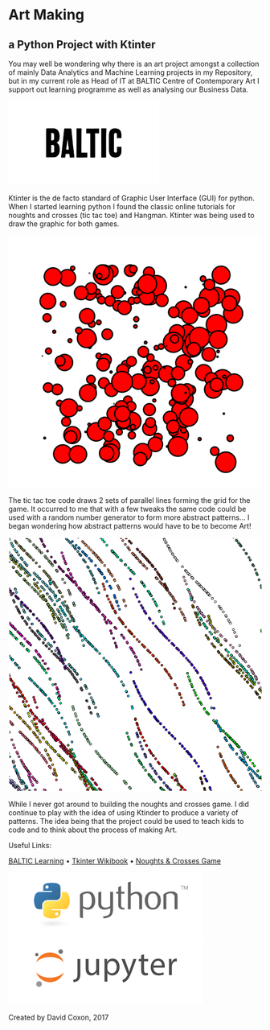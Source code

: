 # Art Making
## a Python Project with Ktinter

You may well be wondering why there is an art project amongst a collection of mainly Data Analytics and Machine Learning projects in my Repository, but in my current role as Head of IT at BALTIC Centre of Contemporary Art I support out learning programme as well as analysing our Business Data.

![BALTIC](Images/baltic.png?raw=true)

Ktinter is the de facto standard of Graphic User Interface (GUI) for python. When I started learning python I found the classic online tutorials for noughts and crosses (tic tac toe) and Hangman. Ktinter was being used to draw the graphic for both games.

![Random dots](Images/Random_dots_single_colour.png?raw=true)

The tic tac toe code draws 2 sets of parallel lines forming the grid for the game. It occurred to me that with a few tweaks the same code could be used with a random number generator to form more abstract patterns… I began wondering how abstract patterns would have to be to become Art! 

![Random dots and Tan waves](Images/random_tan_waves.png?raw=true)

While I never got around to building the noughts and crosses game. I did continue to play with the idea of using Ktinder to produce a variety of patterns. The idea being that the project could be used to teach kids to code and to think about the process of making Art.

Useful Links:

[BALTIC Learning](http://baltic.art/learn) • [Tkinter Wikibook](https://en.wikibooks.org/wiki/Python_Programming/Tkinter) • [Noughts & Crosses Game](http://arve0.github.io/example_lessons/python/lessons/Noughts%20and%20Crosses/Noughts%20and%20Crosses.html)

![Python](../Images/python.png?raw=true)
![Jupyter](../Images/jupyter.png?raw=true)

Created by David Coxon, 2017